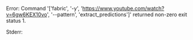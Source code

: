 Error: Command '['fabric', '-y', 'https://www.youtube.com/watch?v=6gw6KEX10vo', '--pattern', 'extract_predictions']' returned non-zero exit status 1.

Stderr:
